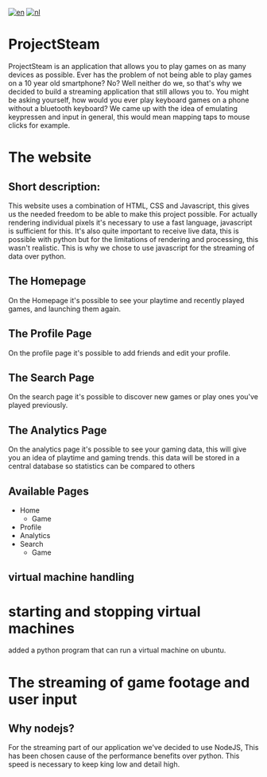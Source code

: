 [![en](https://img.shields.io/badge/lang-en-red.svg)](https://github.com/CharliVanNood/ProjectSteam/blob/master/README.md)
[![nl](https://img.shields.io/badge/lang-nl-green.svg)](https://github.com/CharliVanNood/ProjectSteam/blob/master/README.nl.md)

# ProjectSteam
ProjectSteam is an application that allows you to play games on as many devices as possible.
Ever has the problem of not being able to play games on a 10 year old smartphone? No?
Well neither do we, so that's why we decided to build a streaming application that still allows you to.
You might be asking yourself, how would you ever play keyboard games on a phone without a bluetooth keyboard?
We came up with the idea of emulating keypressen and input in general, this would mean mapping taps to mouse clicks for example.

# The website
## Short description:
This website uses a combination of HTML, CSS and Javascript, this gives us the needed freedom to be able to make this project possible.
For actually rendering individual pixels it's necessary to use a fast language, javascript is sufficient for this.
It's also quite important to receive live data, this is possible with python but for the limitations of rendering and processing, this wasn't realistic.
This is why we chose to use javascript for the streaming of data over python.

## The Homepage
On the Homepage it's possible to see your playtime and recently played games, and launching them again.

## The Profile Page
On the profile page it's possible to add friends and edit your profile.

## The Search Page
On the search page it's possible to discover new games or play ones you've played previously.

## The Analytics Page
On the analytics page it's possible to see your gaming data, this will give you an idea of playtime and gaming trends. this data will be stored in a central database so statistics can be compared to others

## Available Pages
- Home
    - Game
- Profile
- Analytics
- Search
    - Game

## virtual machine handling
# starting and stopping virtual machines
added a python program that can run a virtual machine on ubuntu.


# The streaming of game footage and user input
## Why nodejs?
For the streaming part of our application we've decided to use NodeJS, This has been chosen cause of the performance benefits over python.
This speed is necessary to keep king low and detail high.  
